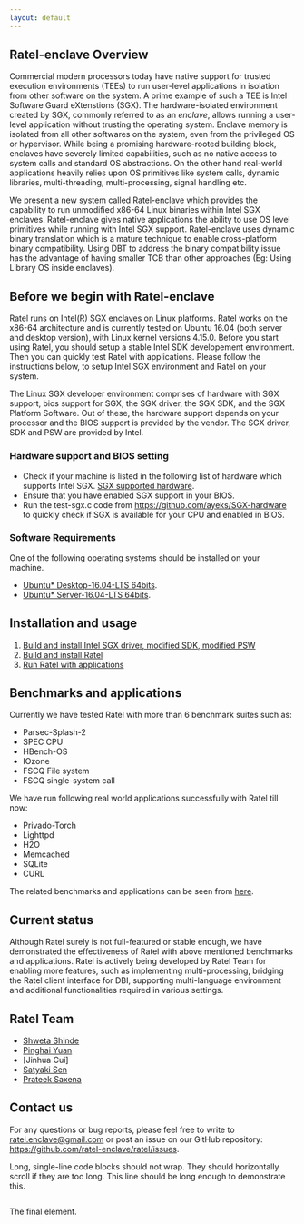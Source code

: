 ```yaml
---
layout: default
---
```


## Ratel-enclave Overview

Commercial modern processors today have native support for trusted execution environments (TEEs) to run user-level applications in isolation from other software on the system. A prime example of such a TEE is Intel Software Guard eXtenstions (SGX). The hardware-isolated environment created by SGX, commonly referred to as an _enclave_, allows running a user-level application without trusting the operating system. Enclave memory is isolated from all other softwares on the system, even from the privileged OS or hypervisor. While being a promising hardware-rooted building block, enclaves have severely limited capabilities, such as no native access to system calls and standard OS abstractions. On the other hand real-world applications heavily relies upon OS primitives like system calls, dynamic libraries, multi-threading, multi-processing, signal handling etc.

We present a new system called Ratel-enclave which provides the capability to run unmodified x86-64 Linux binaries within Intel SGX enclaves. Ratel-enclave gives native applications the ability to use OS level primitives while running with Intel SGX support. Ratel-enclave uses dynamic binary translation which is a mature technique to enable cross-platform binary compatibility. Using DBT to address the binary compatibility issue has the advantage of having smaller TCB than other approaches (Eg: Using Library OS inside enclaves).

## Before we begin with Ratel-enclave

Ratel runs on Intel(R) SGX enclaves on Linux platforms. Ratel works on the x86-64 architecture and is currently tested on Ubuntu 16.04 (both server and desktop version), with Linux kernel versions 4.15.0. Before you start using Ratel, you should setup a stable Intel SDK developement environment. Then you can quickly test Ratel with applications. Please follow the instructions below, to setup Intel SGX environment and Ratel on your system.

The Linux SGX developer environment comprises of hardware with SGX support, bios support for SGX, the SGX driver, the SGX SDK, and the SGX Platform Software. Out of these, the hardware support depends on your processor and the BIOS support is provided by the vendor. The SGX driver, SDK and PSW are provided by Intel.

### Hardware support and BIOS setting

*   Check if your machine is listed in the following list of hardware which supports Intel SGX.
    [SGX supported hardware](https://github.com/ayeks/SGX-hardware).
*   Ensure that you have enabled SGX support in your BIOS.
*   Run the test-sgx.c code from https://github.com/ayeks/SGX-hardware to quickly check if SGX is available for your CPU and enabled in BIOS.

### Software Requirements

One of the following operating systems should be installed on your machine.

*   [Ubuntu* Desktop-16.04-LTS 64bits](http://old-releases.ubuntu.com/releases/16.04.1/ubuntu-16.04.1-desktop-amd64.iso).
*   [Ubuntu* Server-16.04-LTS 64bits](http://old-releases.ubuntu.com/releases/16.04.1/ubuntu-16.04.1-server-amd64.iso).


## Installation and usage

1.  [Build and install Intel SGX driver, modified SDK, modified PSW](https://github.com/ratel-enclave/ratel#building-with-intelr-sgx-dependencies)
2.  [Build and install Ratel](https://github.com/ratel-enclave/ratel#building-and-setting-ratel-sgx)
3.  [Run Ratel with applications](https://github.com/ratel-enclave/ratel#how-to-run-an-application-with-ratel)

## Benchmarks and applications

Currently we have tested Ratel with more than 6 benchmark suites such as:

  * Parsec-Splash-2
  * SPEC CPU
  * HBench-OS
  * IOzone
  * FSCQ File system
  * FSCQ single-system call

We have run following real world applications successfully with Ratel till now: 

  * Privado-Torch
  * Lighttpd
  * H2O
  * Memcached
  * SQLite
  * CURL

The related benchmarks and applications can be seen from [here](https://github.com/ratel-enclave/ratel-tests).

## Current status

Although Ratel surely is not full-featured or stable enough, we have demonstrated the effectiveness of Ratel with above mentioned benchmarks and applications. Ratel is actively being developed by Ratel Team for enabling more features, such as implementing multi-processing, bridging the Ratel client interface for DBI, supporting multi-language environment and additional functionalities required in various settings.

## Ratel Team

  * [Shweta Shinde](https://people.eecs.berkeley.edu/~shwetas/)
  * [Pinghai Yuan](https://www.comp.nus.edu.sg/~yuanping/)
  * [Jinhua Cui]
  * [Satyaki Sen](https://www.linkedin.com/in/satyaki-sen-a542a795/)
  * [Prateek Saxena](https://www.comp.nus.edu.sg/~prateeks/)
  
## Contact us

For any questions or bug reports, please feel free to write to <ratel.enclave@gmail.com> or post an issue on our GitHub repository: <https://github.com/ratel-enclave/ratel/issues>.

Long, single-line code blocks should not wrap. They should horizontally scroll if they are too long. This line should be long enough to demonstrate this.
```

```
The final element.
```
